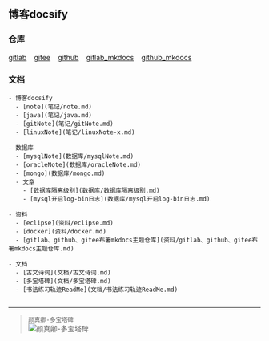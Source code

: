 
## 博客docsify

### 仓库

[gitlab]( https://gitlab.com/xuyq123/myblog-docsify ) &ensp; [gitee]( https://gitee.com/xy180/myblog-docsify ) &ensp; [github]( https://github.com/scott180/myblog-docsify ) &ensp; [gitlab_mkdocs]( https://xuyq123.gitlab.io/myblog-docsify/ )  &ensp; [github_mkdocs]( https://scott180.github.io/myblog-docsify/ ) 
	
### 文档

```
- 博客docsify
  - [note](笔记/note.md)
  - [java](笔记/java.md)
  - [gitNote](笔记/gitNote.md)
  - [linuxNote](笔记/linuxNote-x.md)

- 数据库  
  - [mysqlNote](数据库/mysqlNote.md)
  - [oracleNote](数据库/oracleNote.md)
  - [mongo](数据库/mongo.md)
  - 文章
    - [数据库隔离级别](数据库/数据库隔离级别.md)
	- [mysql开启log-bin日志](数据库/mysql开启log-bin日志.md)

- 资料
  - [eclipse](资料/eclipse.md)
  - [docker](资料/docker.md)
  - [gitlab、github、gitee布署mkdocs主题仓库](资料/gitlab、github、gitee布署mkdocs主题仓库.md)
	
- 文档
  - [古文诗词](文档/古文诗词.md)
  - [多宝塔碑](文档/多宝塔碑.md)
  - [书法练习轨迹ReadMe](文档/书法练习轨迹ReadMe.md)


```

---
	
> `颜真卿-多宝塔碑` <br/>
![颜真卿-多宝塔碑]( https://xyqin.coding.net/p/my/d/imgs/git/raw/master/%E4%B9%A6%E6%B3%95%E5%AD%97%E5%B8%96/颜真卿-多宝塔碑.jpg)

